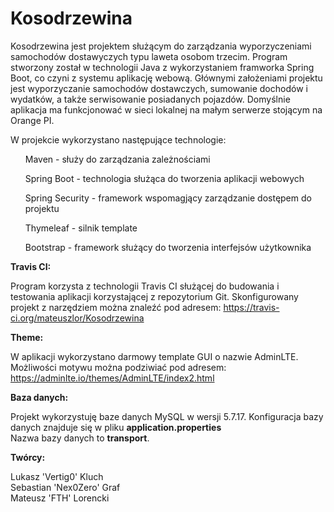 # Kosodrzewina

Kosodrzewina jest projektem służącym do zarządzania wyporzyczeniami samochodów dostawyczych typu laweta
osobom trzecim. Program stworzony został w technologii Java z wykorzystaniem framworka Spring Boot,
co czyni z systemu aplikację webową. Głównymi założeniami projektu jest wyporzyczanie samochodów dostawczych, sumowanie dochodów i wydatków, 
a także serwisowanie posiadanych pojazdów. Domyślnie aplikacja ma funkcjonować w sieci lokalnej na małym serwerze stojącym 
na Orange PI. 

W projekcie wykorzystano następujące technologie: <br>
<ul>Maven - służy do zarządzania zależnościami</ul>
<ul>Spring Boot - technologia służąca do tworzenia aplikacji webowych</ul>
<ul>Spring Security - framework wspomagjący zarządzanie dostępem do projektu</ul>
<ul>Thymeleaf - silnik template</ul>
<ul>Bootstrap - framework służący do tworzenia interfejsów użytkownika</ul>

**Travis CI:** 

Program korzysta z technologii Travis CI służącej do budowania i testowania aplikacji korzystającej z repozytorium Git.
Skonfigurowany projekt z narzędziem można znaleźć pod adresem:
https://travis-ci.org/mateuszlor/Kosodrzewina

**Theme:**

W aplikacji wykorzystano darmowy template GUI o nazwie AdminLTE. Możliwości motywu można podziwiać pod adresem:
https://adminlte.io/themes/AdminLTE/index2.html

**Baza danych:**

Projekt wykorzystuję baze danych MySQL w wersji 5.7.17. Konfiguracja bazy danych znajduje się w pliku **application.properties**<br>
Nazwa bazy danych to <strong>transport</strong>.<br>

**Twórcy:**

Lukasz 'Vertig0' Kluch<br>
Sebastian 'Nex0Zero' Graf<br>
Mateusz 'FTH' Lorencki
